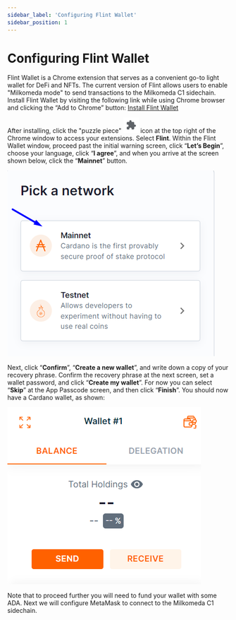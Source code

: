 ```yaml
---
sidebar_label: 'Configuring Flint Wallet'
sidebar_position: 1
---
```


# Configuring Flint Wallet

Flint Wallet is a Chrome extension that serves as a convenient go-to light wallet for DeFi and NFTs. The current version of Flint allows users to enable "Milkomeda mode" to send transactions to the Milkomeda C1 sidechain. Install Flint Wallet by visiting the following link while using Chrome browser and clicking the “Add to Chrome” button: [Install Flint Wallet](https://chrome.google.com/webstore/detail/flint/hnhobjmcibchnmglfbldbfabcgaknlkj)​

After installing, click the "puzzle piece" ![](/img/chrome-extensions-icon.png) icon at the top right of the Chrome window to access your extensions. Select **Flint**. Within the Flint Wallet window, proceed past the initial warning screen, click “**Let’s Begin**”, choose your language, click “**I agree**”, and when you arrive at the screen shown below, click the “**Mainnet**” button.

![](/img/flint-select-mainnet.png)

Next, click “**Confirm**”, “**Create a new wallet**”, and write down a copy of your recovery phrase. Confirm the recovery phrase at the next screen, set a wallet password, and click “**Create my wallet**”. For now you can select “**Skip**” at the App Passcode screen, and then click “**Finish**”. You should now have a Cardano wallet, as shown:

![](/img/flint-home-screen.png)

Note that to proceed further you will need to fund your wallet with some ADA. Next we will configure MetaMask to connect to the Milkomeda C1 sidechain.